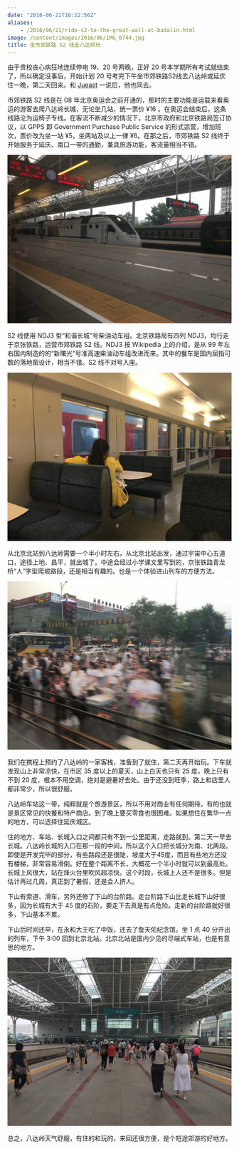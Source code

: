 ```yaml
---
date: "2016-06-21T16:22:56Z"
aliases:
    - /2016/06/21/ride-s2-to-the-great-wall-at-badalin.html
image: /content/images/2016/06/IMG_0744.jpg
title: 坐市郊铁路 S2 线去八达岭玩
---
```


由于贵校丧心病狂地连续停电 19、20 号两晚，正好 20 号本学期所有考试就结束了，所以确定没事后，开始计划 20 号考完下午坐市郊铁路S2线去八达岭或延庆住一晚，第二天回来。和 [Jueast](http://jueast.com) 一说后，他也同去。

市郊铁路 S2 线是在 08 年北京奥运会之前开通的，那时的主要功能是运载来看奥运的游客去爬八达岭长城，无论坐几站，统一票价 ¥16 。在奥运会结束后，这条线路沦为运椅子专线。在客流不断减少的情况下，北京市政府和北京铁路局签订协议，以 GPPS 即 Government Purchase Public Service 的形式运营，增加班次，票价改为坐一站 ¥5，坐两站及以上一律 ¥6。在那之后，市郊铁路 S2 线终于开始服务于延庆、南口一带的通勤，兼具旅游功能，客流量相当不错。

![](/content/images/2016/06/IMG_0725.jpg)

S2 线使用 NDJ3 型“和谐长城”号柴油动车组。北京铁路局有四列 NDJ3，均行走于京张铁路，运营市郊铁路 S2 线。NDJ3 按 Wikipedia 上的介绍，是从 99 年左右国内制造的的“新曙光”号准高速柴油动车组改进而来。其中的餐车是国内屈指可数的落地窗设计，相当不错。S2 线不对号入座。

![](/content/images/2016/06/IMG_0723.jpg)

从北京北站到八达岭需要一个半小时左右，从北京北站出发，通过宇宙中心五道口，途径上地、昌平，就出城了。中途会经过小学课文里写到的，京张铁路青龙桥“人”字型爬坡路段，还是相当有趣的。也是一个体验进山列车的方便方法。

![](/content/images/2016/06/IMG_1977.jpg)

我们在携程上预约了八达岭的一家客栈，准备到了就住，第二天再开始玩。下车就发现山上非常凉快，在市区 35 度以上的夏天，山上白天也只有 25 度，晚上只有不到 20 度，根本不用空调，绝对是避暑好去处。由于还没到旺季，路上和店里人都非常少，所以很舒服。

八达岭车站这一带，纯粹就是个旅游景区，所以不用对商业有任何期待，有的也就是景区常见的快餐和特产商店。到了晚上要买零食也很困难。如果想住在繁华一点的地方，可以选择住延庆城区。

住的地方、车站、长城入口之间都只有不到一公里距离，走路就到。第二天一早去长城。八达岭长城的入口在那一段的中间，所以这个入口把长城分为南、北两段。即使是开发完毕的部分，有些路段还是很陡，坡度大于45度，而且有些地方还没有楼梯，非常容易滑倒。好在整个距离不长，大概花一个半小时就可以到最高处。长城上风很大，站在烽火台里吹风超凉快。这个时段，长城上人还不是很多。但是估计再过几周，真正到了暑假，还是会人挤人。

下山有索道、滑车，另外还修了下山的台阶路。走台阶路下山比走长城下山好很多，因为长城有大于 45 度的石阶，要走下去真是有点危险。走新的台阶路就好很多，下山基本不累。

下山后时间还早，在永和大王吃了中饭，还去了詹天佑纪念馆。坐 1 点 40 分开出的列车，下午 3:00 回到北京北站。北京北站是国内少见的尽端式车站，也是有意思的地方。

![](/content/images/2016/06/IMG_0751.jpg)

总之，八达岭天气舒服，有住的和玩的，来回还很方便，是个短途郊游的好地方。